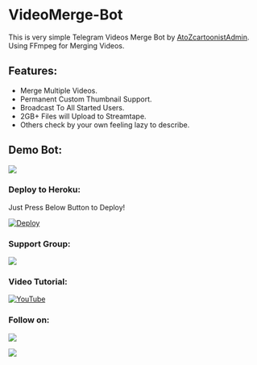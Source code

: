 # VideoMerge-Bot
This is very simple Telegram Videos Merge Bot by [AtoZcartoonistAdmin](https://t.me/AtoZcartoonistAdmin). Using FFmpeg for Merging Videos.

## Features:
- Merge Multiple Videos.
- Permanent Custom Thumbnail Support.
- Broadcast To All Started Users.
- 2GB+ Files will Upload to Streamtape.
- Others check by your own feeling lazy to describe.

## Demo Bot:
<a href="/"><img src="https://img.shields.io/badge/Demo-Telegram%20Bot-blue.svg?logo=telegram"></a>

### Deploy to Heroku:
Just Press Below Button to Deploy!

[![Deploy](https://www.herokucdn.com/deploy/button.svg)](https://heroku.com/deploy?template=https://github.com/deepukumarpuri/JORANA)

### Support Group:
<a href="/"><img src="https://img.shields.io/badge/Telegram-Join%20Telegram%20Group-blue.svg?logo=telegram"></a>

### Video Tutorial:
[![YouTube](https://img.shields.io/badge/YouTube-Video%20Tutorial-red?logo=youtube)](/)

### Follow on:
<p align="left">
<a href="/"><img src="https://img.shields.io/badge/GitHub-Follow%20on%20GitHub-inactive.svg?logo=github"></a>
</p>
<p align="left">
<a href="/"><img src="https://img.shields.io/badge/Instagram-Follow%20on%20Instagram-important.svg?logo=instagram"></a>
</p>
